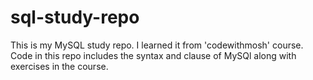 # sql-study-repo
This is my MySQL study repo. I learned it from 'codewithmosh' course.
Code in this repo includes the syntax and clause of MySQl along with exercises in the course.
